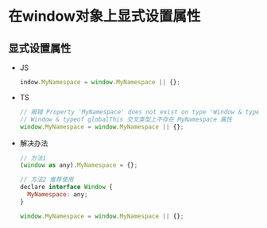 # 在window对象上显式设置属性

## 显式设置属性

+ JS

  ```js
  indow.MyNamespace = window.MyNamespace || {};
  ```

+ TS

  ```js
  // 报错 Property 'MyNamespace' does not exist on type 'Window & typeof globalThis'.(2339)
  // Window & typeof globalThis 交叉类型上不存在 MyNamespace 属性
  window.MyNamespace = window.MyNamespace || {};
  ```

+ 解决办法

  ```js
  // 方法1
  (window as any).MyNamespace = {};
  ```

  ```js
  // 方法2 推荐使用
  declare interface Window {
    MyNamespace: any;
  }

  window.MyNamespace = window.MyNamespace || {};
  ```
